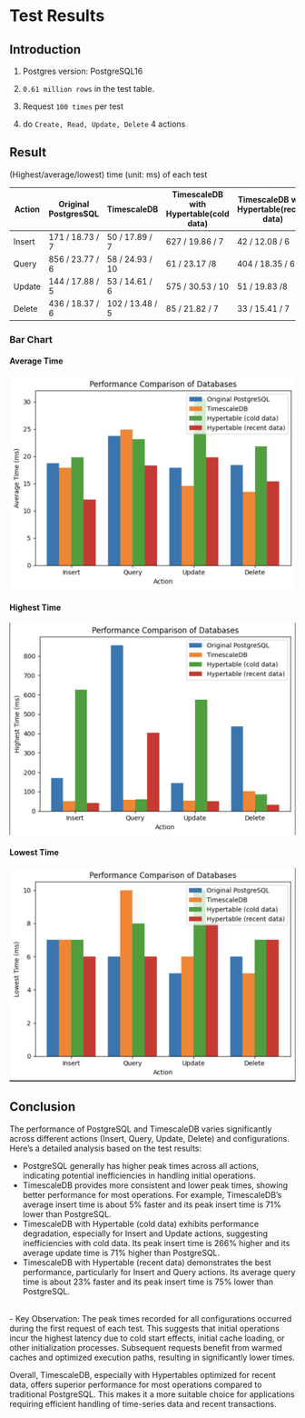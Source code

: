 # Test Results

## Introduction

1. Postgres version: PostgreSQL16

2. `0.61 million rows` in the test table.

3. Request `100 times` per test

4. do `Create, Read, Update, Delete` 4 actions

## Result

(Highest/average/lowest) time (unit: ms) of each test

| Action | Original PostgresSQL | TimescaleDB     | TimescaleDB with Hypertable(cold data) | TimescaleDB with Hypertable(recent data) |
| ------ | -------------------- | --------------- | -------------------------------------- | ---------------------------------------- |
| Insert | 171 / 18.73 / 7      | 50 / 17.89 / 7  | 627 / 19.86 / 7                        | 42 / 12.08 / 6                           |
| Query  | 856 / 23.77 / 6      | 58 / 24.93 / 10 | 61 / 23.17 /8                          | 404 / 18.35 / 6                          |
| Update | 144 / 17.88 / 5      | 53 / 14.61 / 6  | 575 / 30.53 / 10                       | 51 / 19.83 /8                            |
| Delete | 436 / 18.37 / 6      | 102 / 13.48 / 5 | 85 / 21.82 / 7                         | 33 / 15.41 / 7                           |

### Bar Chart

#### Average Time

![Average Time](./average_time.png "Average Time")

#### Highest Time

![Highest Time](./highest_time.png "Highest Time")

#### Lowest Time

![Lowest Time](./lowest_time.png "Lowest Time")

## Conclusion

The performance of PostgreSQL and TimescaleDB varies significantly across different actions (Insert, Query, Update, Delete) and configurations. Here’s a detailed analysis based on the test results:

  - PostgreSQL generally has higher peak times across all actions, indicating potential inefficiencies in handling initial operations.
  - TimescaleDB provides more consistent and lower peak times, showing better performance for most operations. For example, TimescaleDB’s average insert time is about 5% faster and its peak insert time is 71% lower than PostgreSQL.
  - TimescaleDB with Hypertable (cold data) exhibits performance degradation, especially for Insert and Update actions, suggesting inefficiencies with cold data. Its peak insert time is 266% higher and its average update time is 71% higher than PostgreSQL.
  - TimescaleDB with Hypertable (recent data) demonstrates the best performance, particularly for Insert and Query actions. Its average query time is about 23% faster and its peak insert time is 75% lower than PostgreSQL.
<br>
- Key Observation:
  The peak times recorded for all configurations occurred during the first request of each test. This suggests that initial operations incur the highest latency due to cold start effects, initial cache loading, or other initialization processes. Subsequent requests benefit from warmed caches and optimized execution paths, resulting in significantly lower times.

Overall, TimescaleDB, especially with Hypertables optimized for recent data, offers superior performance for most operations compared to traditional PostgreSQL. This makes it a more suitable choice for applications requiring efficient handling of time-series data and recent transactions.
